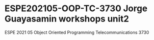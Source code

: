 # ESPE202105-OOP-TC-3730 Jorge Guayasamin workshops unit2
ESPE 2021 05 Object Oriented Programming Telecommunications 3730

